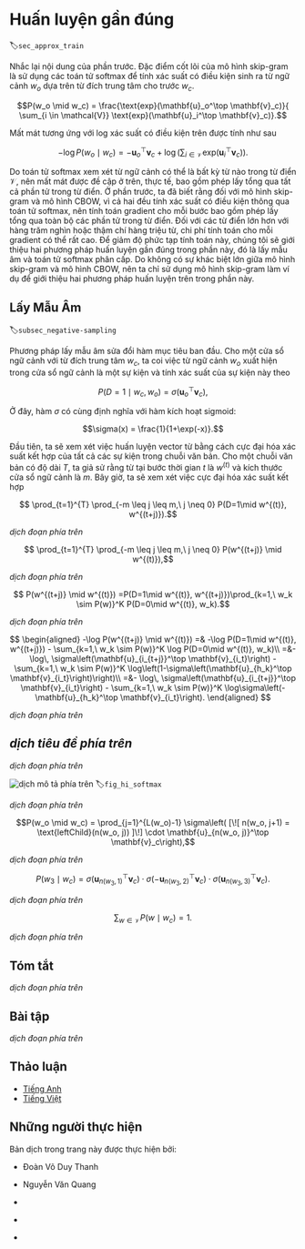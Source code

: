 <!-- ===================== Bắt đầu dịch Phần 1 ==================== -->
<!-- ========================================= REVISE PHẦN 1 - BẮT ĐẦU =================================== -->

<!--
# Approximate Training
-->

# Huấn luyện gần đúng
:label:`sec_approx_train`

<!--
Recall content of the last section.  The core feature of the skip-gram model is the use of softmax operations to compute the conditional probability of generating context word $w_o$ based on the given central target word $w_c$.
-->

Nhắc lại nội dung của phần trước. Đặc điểm cốt lõi của mô hình skip-gram là sử dụng các toán tử softmax để tính xác suất có điều kiện sinh ra từ ngữ cảnh $w_o$ dựa trên từ đích trung tâm cho trước $w_c$.


$$P(w_o \mid w_c) = \frac{\text{exp}(\mathbf{u}_o^\top \mathbf{v}_c)}{ \sum_{i \in \mathcal{V}} \text{exp}(\mathbf{u}_i^\top \mathbf{v}_c)}.$$


<!--
The logarithmic loss corresponding to the conditional probability is given as
-->

Mất mát tương ứng với log xác suất có điều kiện trên được tính như sau


$$-\log P(w_o \mid w_c) =
-\mathbf{u}_o^\top \mathbf{v}_c + \log\left(\sum_{i \in \mathcal{V}} \text{exp}(\mathbf{u}_i^\top \mathbf{v}_c)\right).$$


<!--
Because the softmax operation has considered that the context word could be any word in the dictionary $\mathcal{V}$, 
the loss mentioned above actually includes the sum of the number of items in the dictionary size.
From the last section, we know that for both the skip-gram model and CBOW model, 
because they both get the conditional probability using a softmax operation, 
the gradient computation for each step contains the sum of the number of items in the dictionary size.
For larger dictionaries with hundreds of thousands or even millions of words, the overhead for computing each gradient may be too high.
In order to reduce such computational complexity, we will introduce two approximate training methods in this section: negative sampling and hierarchical softmax.
Since there is no major difference between the skip-gram model and the CBOW model, 
we will only use the skip-gram model as an example to introduce these two training methods in this section.
-->

Do toán tử softmax xem xét từ ngữ cảnh có thể là bất kỳ từ nào trong từ điển $\mathcal{V}$, 
nên mất mát được đề cập ở trên, thực tế, bao gồm phép lấy tổng qua tất cả phần tử trong từ điển.
Ở phần trước, ta đã biết rằng đối với mô hình skip-gram và mô hình CBOW,
vì cả hai đều tính xác suất có điều kiện thông qua toán tử softmax,
nên tính toán gradient cho mỗi bước bao gồm phép lấy tổng qua toàn bộ các phần tử trong từ điển.
Đối với các từ điển lớn hơn với hàng trăm nghìn hoặc thậm chí hàng triệu từ, chi phí tính toán cho mỗi gradient có thể rất cao.
Để giảm độ phức tạp tính toán này, chúng tôi sẽ giới thiệu hai phương pháp huấn luyện gần đúng trong phần này, đó là lấy mẫu âm và toán tử softmax phân cấp.
Do không có sự khác biệt lớn giữa mô hình skip-gram và mô hình CBOW,
nên ta chỉ sử dụng mô hình skip-gram làm ví dụ để giới thiệu hai phương pháp huấn luyện trên trong phần này.


<!--
## Negative Sampling
-->

## Lấy Mẫu Âm
:label:`subsec_negative-sampling`


<!--
Negative sampling modifies the original objective function.
Given a context window for the central target word $w_c$, we will treat it as an event for context word $w_o$ to appear in the context window and compute the probability of this event from
-->


Phương pháp lấy mẫu âm sửa đổi hàm mục tiêu ban đầu.
Cho một cửa sổ ngữ cảnh với từ đích trung tâm $w_c$, ta coi việc từ ngữ cảnh $w_o$ xuất hiện trong cửa sổ ngữ cảnh là một sự kiện và tính xác suất của sự kiện này theo


$$P(D=1\mid w_c, w_o) = \sigma(\mathbf{u}_o^\top \mathbf{v}_c),$$


<!--
Here, the $\sigma$ function has the same definition as the sigmoid activation function:
-->

Ở đây, hàm $\sigma$ có cùng định nghĩa với hàm kích hoạt sigmoid:


$$\sigma(x) = \frac{1}{1+\exp(-x)}.$$


<!--
We will first consider training the word vector by maximizing the joint probability of all events in the text sequence.
Given a text sequence of length $T$, we assume that the word at timestep $t$ is $w^{(t)}$ and the context window size is $m$.
Now we consider maximizing the joint probability
-->

Đầu tiên, ta sẽ xem xét việc huấn luyện vector từ bằng cách cực đại hóa xác suất kết hợp của tất cả các sự kiện trong chuỗi văn bản.
Cho một chuỗi văn bản có độ dài $T$, ta giả sử rằng từ tại bước thời gian $t$ là $w^{(t)}$ và kích thước cửa sổ ngữ cảnh là $m$.
Bây giờ, ta sẽ xem xét việc cực đại hóa xác suất kết hợp


$$ \prod_{t=1}^{T} \prod_{-m \leq j \leq m,\ j \neq 0} P(D=1\mid w^{(t)}, w^{(t+j)}).$$

<!-- ===================== Kết thúc dịch Phần 1 ===================== -->

<!-- ===================== Bắt đầu dịch Phần 2 ===================== -->


<!--
However, the events included in the model only consider positive examples.
In this case, only when all the word vectors are equal and their values approach infinity can the joint probability above be maximized to 1.
Obviously, such word vectors are meaningless.
Negative sampling makes the objective function more meaningful by sampling with an addition of negative examples.
Assume that event $P$ occurs when context word $w_o$ appears in the context window of central target word $w_c$, 
and we sample $K$ words that do not appear in the context window according to the distribution $P(w)$ to act as noise words.
We assume the event for noise word $w_k$($k=1, \ldots, K$) to not appear in the context window of central target word $w_c$ is $N_k$.
Suppose that events $P$ and $N_1, \ldots, N_K$ for both positive and negative examples are independent of each other.
By considering negative sampling, we can rewrite the joint probability above, which only considers the positive examples, as
-->

*dịch đoạn phía trên*


$$ \prod_{t=1}^{T} \prod_{-m \leq j \leq m,\ j \neq 0} P(w^{(t+j)} \mid w^{(t)}),$$


<!--
Here, the conditional probability is approximated to be
-->

*dịch đoạn phía trên*


$$ P(w^{(t+j)} \mid w^{(t)}) =P(D=1\mid w^{(t)}, w^{(t+j)})\prod_{k=1,\ w_k \sim P(w)}^K P(D=0\mid w^{(t)}, w_k).$$


<!--
Let the text sequence index of word $w^{(t)}$ at timestep $t$ be $i_t$ and $h_k$ for noise word $w_k$ in the dictionary.
The logarithmic loss for the conditional probability above is
-->

*dịch đoạn phía trên*


$$
\begin{aligned}
-\log P(w^{(t+j)} \mid w^{(t)})
=& -\log P(D=1\mid w^{(t)}, w^{(t+j)}) - \sum_{k=1,\ w_k \sim P(w)}^K \log P(D=0\mid w^{(t)}, w_k)\\
=&-  \log\, \sigma\left(\mathbf{u}_{i_{t+j}}^\top \mathbf{v}_{i_t}\right) - \sum_{k=1,\ w_k \sim P(w)}^K \log\left(1-\sigma\left(\mathbf{u}_{h_k}^\top \mathbf{v}_{i_t}\right)\right)\\
=&-  \log\, \sigma\left(\mathbf{u}_{i_{t+j}}^\top \mathbf{v}_{i_t}\right) - \sum_{k=1,\ w_k \sim P(w)}^K \log\sigma\left(-\mathbf{u}_{h_k}^\top \mathbf{v}_{i_t}\right).
\end{aligned}
$$


<!--
Here, the gradient computation in each step of the training is no longer related to the dictionary size, but linearly related to $K$. When $K$ takes a smaller constant, the negative sampling has a lower computational overhead for each step.
-->

*dịch đoạn phía trên*

<!-- ===================== Kết thúc dịch Phần 2 ===================== -->

<!-- ===================== Bắt đầu dịch Phần 3 ===================== -->

<!-- ========================================= REVISE PHẦN 1 - KẾT THÚC ===================================-->

<!-- ========================================= REVISE PHẦN 2 - BẮT ĐẦU ===================================-->

<!--
## Hierarchical Softmax
-->

## *dịch tiêu đề phía trên*


<!--
Hierarchical softmax is another type of approximate training method.
It uses a binary tree for data structure as illustrated in :numref:`fig_hi_softmax`, 
with the leaf nodes of the tree representing every word in the dictionary $\mathcal{V}$.
-->

*dịch đoạn phía trên*


<!--
![Hierarchical Softmax. Each leaf node of the tree represents a word in the dictionary.](../img/hi-softmax.svg)
-->

![*dịch mô tả phía trên*](../img/hi-softmax.svg)
:label:`fig_hi_softmax`


<!--
We assume that $L(w)$ is the number of nodes on the path (including the root and leaf nodes) from the root node of the binary tree to the leaf node of word $w$.
Let $n(w, j)$ be the $j^\mathrm{th}$ node on this path, with the context word vector $\mathbf{u}_{n(w, j)}$.
We use Figure 10.3 as an example, so $L(w_3) = 4$.
Hierarchical softmax will approximate the conditional probability in the skip-gram model as
-->

*dịch đoạn phía trên*


$$P(w_o \mid w_c) = \prod_{j=1}^{L(w_o)-1} \sigma\left( [\![  n(w_o, j+1) = \text{leftChild}(n(w_o, j)) ]\!] \cdot \mathbf{u}_{n(w_o, j)}^\top \mathbf{v}_c\right),$$


<!--
Here the $\sigma$ function has the same definition as the sigmoid activation function, and $\text{leftChild}(n)$ is the left child node of node $n$.
If $x$ is true, $[\![x]\!] = 1$; otherwise $[\![x]\!] = -1$.
Now, we will compute the conditional probability of generating word $w_3$ based on the given word $w_c$ in Figure 10.3.
We need to find the inner product of word vector $\mathbf{v}_c$ (for word $w_c$) and each non-leaf node vector on the path from the root node to $w_3$.
Because, in the binary tree, the path from the root node to leaf node $w_3$ needs to be traversed left, right, and left again (the path with the bold line in Figure 10.3), we get
-->

*dịch đoạn phía trên*


$$P(w_3 \mid w_c) = \sigma(\mathbf{u}_{n(w_3, 1)}^\top \mathbf{v}_c) \cdot \sigma(-\mathbf{u}_{n(w_3, 2)}^\top \mathbf{v}_c) \cdot \sigma(\mathbf{u}_{n(w_3, 3)}^\top \mathbf{v}_c).$$

<!-- ===================== Kết thúc dịch Phần 3 ===================== -->

<!-- ===================== Bắt đầu dịch Phần 4 ===================== -->

<!--
Because $\sigma(x)+\sigma(-x) = 1$, the condition that the sum of the conditional probability of any word generated 
based on the given central target word $w_c$ in dictionary $\mathcal{V}$ be 1 will also suffice:
-->

*dịch đoạn phía trên*


$$\sum_{w \in \mathcal{V}} P(w \mid w_c) = 1.$$


<!--
In addition, because the order of magnitude for $L(w_o)-1$ is $\mathcal{O}(\text{log}_2|\mathcal{V}|)$, when the size of dictionary $\mathcal{V}$ is large, the computational overhead for each step in the hierarchical softmax training is greatly reduced compared to situations where we do not use approximate training.
-->

*dịch đoạn phía trên*


## Tóm tắt

<!--
* Negative sampling constructs the loss function by considering independent events that contain both positive and negative examples.
The gradient computational overhead for each step in the training process is linearly related to the number of noise words we sample.
* Hierarchical softmax uses a binary tree and constructs the loss function based on the path from the root node to the leaf node.
The gradient computational overhead for each step in the training process is related to the logarithm of the dictionary size.
-->

*dịch đoạn phía trên*


## Bài tập

<!--
1. Before reading the next section, think about how we should sample noise words in negative sampling.
2. What makes the last formula in this section hold?
3. How can we apply negative sampling and hierarchical softmax in the skip-gram model?
-->

*dịch đoạn phía trên*


<!-- ===================== Kết thúc dịch Phần 4 ===================== -->
<!-- ========================================= REVISE PHẦN 2 - KẾT THÚC ===================================-->


## Thảo luận
* [Tiếng Anh](https://discuss.d2l.ai/t/382)
* [Tiếng Việt](https://forum.machinelearningcoban.com/c/d2l)


## Những người thực hiện
Bản dịch trong trang này được thực hiện bởi:
<!--
Tác giả của mỗi Pull Request điền tên mình và tên những người review mà bạn thấy
hữu ích vào từng phần tương ứng. Mỗi dòng một tên, bắt đầu bằng dấu `*`.
Tên đầy đủ của các reviewer có thể được tìm thấy tại https://github.com/aivivn/d2l-vn/blob/master/docs/contributors_info.md
-->

* Đoàn Võ Duy Thanh
<!-- Phần 1 -->
* Nguyễn Văn Quang

<!-- Phần 2 -->
* 

<!-- Phần 3 -->
* 

<!-- Phần 4 -->
* 
